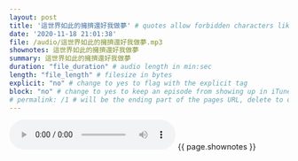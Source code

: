 ```yaml
---
layout: post
title: '這世界如此的擁擠還好我做夢' # quotes allow forbidden characters like the colon
date: '2020-11-18 21:01:38'
file: /audio/這世界如此的擁擠還好我做夢.mp3
shownotes: 這世界如此的擁擠還好我做夢
summary: 這世界如此的擁擠還好我做夢
duration: "file_duration" # audio length in min:sec
length: "file_length" # filesize in bytes
explicit: "no" # change to yes to flag with the explicit tag
block: "no" # change to yes to keep an episode from showing up in iTunes
# permalink: /1 # will be the ending part of the pages URL, delete to default to the title
---
```


<audio controls>
<source src="{{site.url}}{{site.baseurl}}{{ page.file }}" type="audio/x-mp3">
Your browser does not support the audio element.
</audio>
{{ page.shownotes }}
